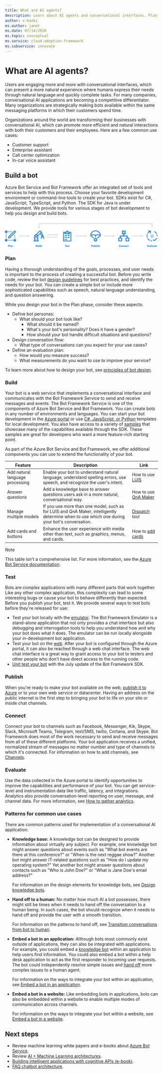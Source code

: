 ```yaml
---
title: What are AI agents?
description: Learn about AI agents and conversational interfaces. Plan, build, test, publish, connect, and evaluate a bot.  
author: v-hanki
ms.author: janet
ms.date: 07/14/2020
ms.topic: conceptual
ms.service: cloud-adoption-framework
ms.subservice: innovate
---
```


<!-- cSpell:ignore Twilio -->

# What are AI agents?

Users are engaging more and more with conversational interfaces, which can present a more natural experience where humans express their needs through natural language and quickly complete tasks. For many companies, conversational AI applications are becoming a competitive differentiator. Many organizations are strategically making bots available within the same messaging platforms in which their customers spend time.

Organizations around the world are transforming their businesses with conversational AI, which can promote more efficient and natural interactions with both their customers and their employees. Here are a few common use cases:

- Customer support
- Enterprise assistant
- Call center optimization
- In-car voice assistant

## Build a bot

Azure Bot Service and Bot Framework offer an integrated set of tools and services to help with this process. Choose your favorite development environment or command-line tools to create your bot. SDKs exist for C#, JavaScript, TypeScript, and Python. The SDK for Java is under development. We provide tools for various stages of bot development to help you design and build bots.

![Diagram that shows tools for various stages of bot development.](../../_images/ai-bot-dev-tools.png)

<!-- docsTest:ignore "natural language understanding" -->

### Plan

Having a thorough understanding of the goals, processes, and user needs is important to the process of creating a successful bot. Before you write code, review the bot [design guidelines](/azure/bot-service/bot-service-design-principles?view=azure-bot-service-4.0) for best practices, and identify the needs for your bot. You can create a simple bot or include more sophisticated capabilities such as speech, natural language understanding, and question answering.

While you design your bot in the Plan phase, consider these aspects:

- Define bot personas:
  - What should your bot look like?
    - What should it be named?
    - What's your bot's personality? Does it have a gender?
    - How should your bot handle difficult situations and questions?
- Design conversation flow:
  - What type of conversations can you expect for your use cases?
- Define an evaluation plan:
  - How would you measure success?
  - What measurements do you want to use to improve your service?

To learn more about how to design your bot, see [principles of bot design](/azure/bot-service/bot-service-design-principles?view=azure-bot-service-4.0).

### Build

Your bot is a web service that implements a conversational interface and communicates with the Bot Framework Service to send and receive messages and events. The Bot Framework Service is one of the components of Azure Bot Service and Bot Framework. You can create bots in any number of environments and languages. You can start your bot development in the [Azure portal](/azure/bot-service/bot-service-quickstart?view=azure-bot-service-4.0) or use [C#, JavaScript, or Python](/azure/bot-service/dotnet/bot-builder-dotnet-sdk-quickstart?view=azure-bot-service-4.0) templates for local development. You also have access to a variety of [samples](https://github.com/microsoft/botbuilder-samples) that showcase many of the capabilities available through the SDK. These samples are great for developers who want a more feature-rich starting point.

As part of the Azure Bot Service and Bot Framework, we offer additional components you can use to extend the functionality of your bot.

| Feature | Description | Link |
| --- | --- | --- |
| Add natural language processing | Enable your bot to understand natural language, understand spelling errors, use speech, and recognize the user's intent. | How to use [LUIS](/azure/bot-service/bot-builder-howto-v4-luis?view=azure-bot-service-4.0) |
| Answer questions | Add a knowledge base to answer questions users ask in a more natural, conversational way. | How to use [QnA Maker](/azure/bot-service/bot-builder-howto-qna?view=azure-bot-service-4.0) |
| Manage multiple models | If you use more than one model, such as for LUIS and QnA Maker, intelligently determine when to use which one during your bot's conversation. | [Dispatch](/azure/bot-service/bot-builder-tutorial-dispatch?view=azure-bot-service-4.0) tool |
| Add cards and buttons | Enhance the user experience with media other than text, such as graphics, menus, and cards. | How to [add cards](/azure/bot-service/bot-builder-howto-add-media-attachments?view=azure-bot-service-4.0) |

> [!NOTE]
> This table isn't a comprehensive list. For more information, see the [Azure Bot Service documentation](/azure/bot-service/).

### Test

Bots are complex applications with many different parts that work together. Like any other complex application, this complexity can lead to some interesting bugs or cause your bot to behave differently than expected. Before you publish your bot, test it. We provide several ways to test bots before they're released for use:

- Test your bot locally with the [emulator](/azure/bot-service/bot-service-debug-emulator?view=azure-bot-service-4.0). The Bot Framework Emulator is a stand-alone application that not only provides a chat interface but also debugging and interrogation tools to help you understand how and why your bot does what it does. The emulator can be run locally alongside your in-development bot application.
- Test your bot on the [web](/azure/bot-service/bot-service-manage-test-webchat?view=azure-bot-service-4.0). After your bot is configured through the Azure portal, it can also be reached through a web chat interface. The web chat interface is a great way to grant access to your bot to testers and other people who don't have direct access to the running code.
- [Unit test your bot](/azure/bot-service/unit-test-bots) with the July update of the Bot Framework SDK.

### Publish

When you're ready to make your bot available on the web, [publish it to Azure](/azure/bot-service/bot-builder-howto-deploy-azure?view=azure-bot-service-4.0) or to your own web service or datacenter. Having an address on the public internet is the first step to bringing your bot to life on your site or inside chat channels.

### Connect

Connect your bot to channels such as Facebook, Messenger, Kik, Skype, Slack, Microsoft Teams, Telegram, text/SMS, twilio, Cortana, and Skype. Bot Framework does most of the work necessary to send and receive messages from all of these different platforms. Your bot application receives a unified, normalized stream of messages no matter number and type of channels to which it's connected. For information on how to add channels, see [Channels](/azure/bot-service/bot-service-manage-channels?view=azure-bot-service-4.0).

### Evaluate

Use the data collected in the Azure portal to identify opportunities to improve the capabilities and performance of your bot. You can get service-level and instrumentation data like traffic, latency, and integrations. Analytics also provide conversation-level reporting on user, message, and channel data. For more information, see [How to gather analytics](/azure/bot-service/bot-service-manage-analytics?view=azure-bot-service-4.0).

<!-- docsTest:ignore "John Doe" "Jane Doe" -->

### Patterns for common use cases

There are common patterns used for implementation of a conversational AI application:

- **Knowledge base:** A knowledge bot can be designed to provide information about virtually any subject. For example, one knowledge bot might answer questions about events such as "What bot events are there at this conference?" or "When is the next reggae show?" Another bot might answer IT-related questions such as "How do I update my operating system?" Yet another bot might answer questions about contacts such as "Who is John Doe?" or "What is Jane Doe's email address?"

   For information on the design elements for knowledge bots, see [Design knowledge bots](/azure/bot-service/bot-service-design-pattern-knowledge-base?view=azure-bot-service-4.0).

- **Hand off to a human:** No matter how much AI a bot possesses, there might still be times when it needs to hand off the conversation to a human being. In such cases, the bot should recognize when it needs to hand off and provide the user with a smooth transition.

   For information on the patterns to hand off, see [Transition conversations from bot to human](/azure/bot-service/bot-service-design-pattern-handoff-human?view=azure-bot-service-4.0).

- **Embed a bot in an application:** Although bots most commonly exist outside of applications, they can also be integrated with applications. For example, you could embed a [knowledge bot](/azure/bot-service/bot-service-design-pattern-knowledge-base?view=azure-bot-service-4.0) within an application to help users find information. You could also embed a bot within a help desk application to act as the first responder to incoming user requests. The bot could independently resolve simple issues and [hand off](/azure/bot-service/bot-service-design-pattern-handoff-human?view=azure-bot-service-4.0) more complex issues to a human agent.

   For information on the ways to integrate your bot within an application, see [Embed a bot in an application](/azure/bot-service/bot-service-design-pattern-embed-app?view=azure-bot-service-4.0).

- **Embed a bot in a website:** Like embedding bots in applications, bots can also be embedded within a website to enable multiple modes of communication across channels.

   For information on the ways to integrate your bot within a website, see [Embed a bot in a website](/azure/bot-service/bot-service-design-pattern-embed-web-site?view=azure-bot-service-4.0).

## Next steps

- Review machine learning white papers and e-books about [Azure Bot Service](https://azure.microsoft.com/resources/whitepapers/search/?service=bot-service).
- Review [AI + Machine Learning architectures](/azure/architecture/browse/).
- [Building intelligent applications with cognitive APIs (e-book)](https://azure.microsoft.com/resources/building-intelligent-apps-with-cognitive-apis/).
- [FAQ chatbot architecture](https://azure.microsoft.com/resources/faq-chatbot-architecture/).